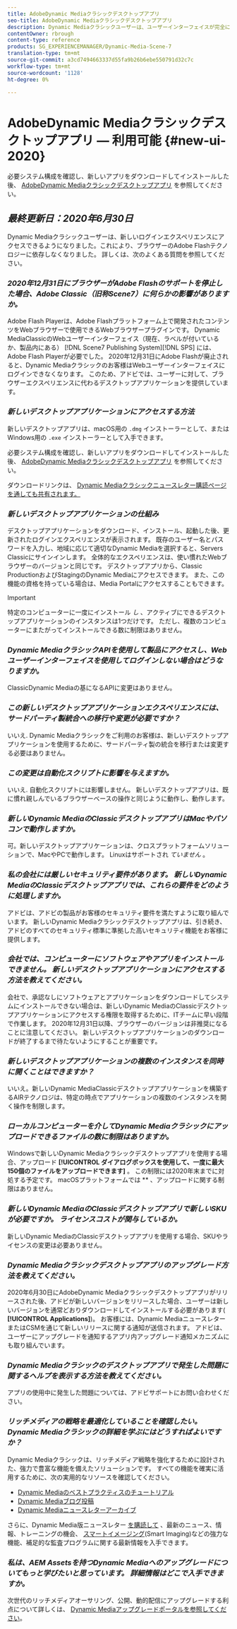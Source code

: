 ```yaml
---
title: AdobeDynamic Mediaクラシックデスクトップアプリ
seo-title: AdobeDynamic Mediaクラシックデスクトップアプリ
description: Dynamic Mediaクラシックユーザーは、ユーザーインターフェイスが完全に更新されるようになりました。 このアップデートでは、貴重なリソースへのリンクを含む更新されたサインインが提供されます。また、このアップデートでは、ブラウザーのAdobe Flashテクノロジーに依存しなくなりました。
contentOwner: rbrough
content-type: reference
products: SG_EXPERIENCEMANAGER/Dynamic-Media-Scene-7
translation-type: tm+mt
source-git-commit: a3cd7494663337d55fa9b26b6ebe550791d32c7c
workflow-type: tm+mt
source-wordcount: '1128'
ht-degree: 0%

---
```



# AdobeDynamic Mediaクラシックデスクトップアプリ — 利用可能 {#new-ui-2020}

必要システム構成を確認し、新しいアプリをダウンロードしてインストールした後、 [AdobeDynamic Mediaクラシックデスクトップアプリ](/help/dynamic-media-classic-desktop-app.md) を参照してください。

## _最終更新日：2020年6月30日_

Dynamic Mediaクラシックユーザーは、新しいログインエクスペリエンスにアクセスできるようになりました。これにより、ブラウザーのAdobe Flashテクノロジーに依存しなくなりました。 詳しくは、次のよくある質問を参照してください。

### **_2020年12月31日にブラウザーがAdobe Flashのサポートを停止した場合、Adobe Classic（旧称Scene7）に何らかの影響がありますか。_**

Adobe Flash Playerは、Adobe Flashプラットフォーム上で開発されたコンテンツをWebブラウザーで使用できるWebブラウザープラグインです。 Dynamic MediaClassicのWebユーザーインターフェイス（現在、ラベルが付いているか、製品内にある） [!DNL Scene7 Publishing System][!DNL SPS] には、Adobe Flash Playerが必要でした。 2020年12月31日にAdobe Flashが廃止されると、Dynamic Mediaクラシックのお客様はWebユーザーインターフェイスにログインできなくなります。 このため、アドビでは、ユーザーに対して、ブラウザーエクスペリエンスに代わるデスクトップアプリケーションを提供しています。

### **_新しいデスクトップアプリケーションにアクセスする方法_**

新しいデスクトップアプリは、macOS用の `.dmg` インストーラーとして、またはWindows用の `.exe` インストーラーとして入手できます。

必要システム構成を確認し、新しいアプリをダウンロードしてインストールした後、 [AdobeDynamic Mediaクラシックデスクトップアプリ](/help/dynamic-media-classic-desktop-app.md) を参照してください。

ダウンロードリンクは、 [Dynamic Mediaクラシックニュースレター購読ページを通しても共有されます。](https://www.adobe.com/subscription/dynamic-media-newsletter.html)

### **_新しいデスクトップアプリケーションの仕組み_**

デスクトップアプリケーションをダウンロード、インストール、起動した後、更新されたログインエクスペリエンスが表示されます。 既存のユーザー名とパスワードを入力し、地域に応じて適切なDynamic Mediaを選択すると、Servers Classicにサインインします。 全体的なエクスペリエンスは、使い慣れたWebブラウザーのバージョンと同じです。 デスクトップアプリから、Classic ProductionおよびStagingのDynamic Mediaにアクセスできます。 また、この機能の資格を持っている場合は、Media Portalにアクセスすることもできます。

>[!IMPORTANT]
>
>特定のコンピューターに一度にインストール *し* 、アクティブにできるデスクトップアプリケーションのインスタンスは1つだけです。 ただし、複数のコンピューターにまたがってインストールできる数に制限はありません。

### **_Dynamic MediaクラシックAPIを使用して製品にアクセスし、Webユーザーインターフェイスを使用してログインしない場合はどうなりますか。_**

ClassicDynamic Mediaの基になるAPIに変更はありません。

### **_この新しいデスクトップアプリケーションエクスペリエンスには、サードパーティ製統合への移行や変更が必要ですか？_**

いいえ. Dynamic Mediaクラシックをご利用のお客様は、新しいデスクトップアプリケーションを使用するために、サードパーティ製の統合を移行または変更する必要はありません。

### **_この変更は自動化スクリプトに影響を与えますか。_**

いいえ. 自動化スクリプトには影響しません。 新しいデスクトップアプリは、既に慣れ親しんでいるブラウザーベースの操作と同じように動作し、動作します。

### **_新しいDynamic MediaのClassicデスクトップアプリはMacやパソコンで動作しますか。_**

可。新しいデスクトップアプリケーションは、クロスプラットフォームソリューションで、MacやPCで動作します。 Linuxはサポートされ *ていません* 。

### **_私の会社には厳しいセキュリティ要件があります。 新しいDynamic MediaのClassicデスクトップアプリでは、これらの要件をどのように処理しますか。_**

アドビは、アドビの製品がお客様のセキュリティ要件を満たすように取り組んでいます。 新しいDynamic Mediaクラシックデスクトップアプリは、引き続き、アドビのすべてのセキュリティ標準に準拠した高いセキュリティ機能をお客様に提供します。

### **_会社では、コンピューターにソフトウェアやアプリをインストールできません。 新しいデスクトップアプリケーションにアクセスする方法を教えてください。_**

会社で、承認なしにソフトウェアとアプリケーションをダウンロードしてシステムにインストールできない場合は、新しいDynamic MediaのClassicデスクトップアプリケーションにアクセスする権限を取得するために、ITチームに早い段階で作業します。 2020年12月31日以降、ブラウザーのバージョンは非推奨になることに注意してください。 新しいデスクトップアプリケーションのダウンロードが終了するまで待たないようにすることが重要です。

### **_新しいデスクトップアプリケーションの複数のインスタンスを同時に開くことはできますか？_**

いいえ。新しいDynamic MediaClassicデスクトップアプリケーションを構築するAIRテクノロジは、特定の時点でアプリケーションの複数のインスタンスを開く操作を制限します。

### **_ローカルコンピューターを介してDynamic Mediaクラシックにアップロードできるファイルの数に制限はありますか。_**

Windowsで新しいDynamic Mediaクラシックデスクトップアプリを使用する場合、アップロード **[!UICONTROL ダイアログボックスを使用して、一度に最大150個のファイルをアップロードできます]** 。 この制限には2020年末までに対処する予定です。 macOSプラットフォームでは ** 、アップロードに関する制限はありません。

### **_新しいDynamic MediaのClassicデスクトップアプリで新しいSKUが必要ですか。 ライセンスコストが関与しているか。_**

新しいDynamic MediaのClassicデスクトップアプリを使用する場合、SKUやライセンスの変更は必要ありません。

### **_Dynamic Mediaクラシックデスクトップアプリのアップグレード方法を教えてください。_**

2020年6月30日にAdobeDynamic Mediaクラシックデスクトップアプリがリリースされた後、アドビが新しいバージョンをリリースした場合、ユーザーは新しいバージョンを通常どおりダウンロードしてインストールする必要があります( **[!UICONTROL Applications]**)。 お客様には、Dynamic MediaニュースレターまたはCSMを通じて新しいリリースに関する通知が送信されます。 アドビは、ユーザーにアップグレードを通知するアプリ内アップグレード通知メカニズムにも取り組んでいます。

### **_Dynamic Mediaクラシックのデスクトップアプリで発生した問題に関するヘルプを表示する方法を教えてください。_**

アプリの使用中に発生した問題については、アドビサポートにお問い合わせください。

### **_リッチメディアの戦略を最適化していることを確認したい。 Dynamic Mediaクラシックの詳細を学ぶにはどうすればよいですか？_**

Dynamic Mediaクラシックは、リッチメディア戦略を強化するために設計された、強力で豊富な機能を備えたソリューションです。 すべての機能を確実に活用するために、次の実用的なリソースを確認してください。

* [Dynamic Mediaのベストプラクティスのチュートリアル](https://docs.adobe.com/content/help/en/experience-manager-learn/dynamic-media-classic-tutorial/overview.html)
* [Dynamic Mediaブログ投稿](https://theblog.adobe.com/tag/dynamic-media/)
* [Dynamic Mediaニュースレターアーカイブ](https://docs.adobe.com/content/help/en/dynamic-media-classic/using/dynamic-media-newsletter.html)

さらに、Dynamic Media版ニュースレター [を購読して](https://www.adobe.com/subscription/dynamic-media-newsletter.html) 、最新のニュース、情報、トレーニングの機会、 [スマートイメージング](https://helpx.adobe.com/experience-manager/6-3/assets/using/imaging-faq.html)(Smart Imaging)などの強力な機能、補足的な監査プログラムに関する最新情報を入手できます。

### **_私は、AEM Assetsを持つDynamic Mediaへのアップグレードについてもっと学びたいと思っています。 詳細情報はどこで入手できますか。_**

次世代のリッチメディアオーサリング、公開、動的配信にアップグレードする利点について詳しくは、 [Dynamic Mediaアップグレードポータルを参照してください](http://exploreadobe.com/dynamic-media-upgrade/)。


<!-- SAVE - OLD LINK TO BEST PRACTICES GUIDE IN PDF https://www.adobe.com/content/dam/www/us/en/marketing/experience-manager-assets/dynamic-media/adobe-dynamic-media-classic-best-practices-guide.pdf -->

